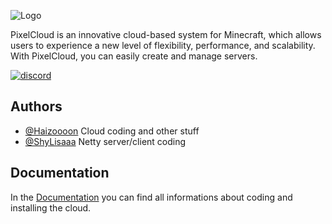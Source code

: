 
![Logo](https://haizon.de/pixelcloud_banner.png)

PixelCloud is an innovative cloud-based system for Minecraft, which allows users to experience a new level of flexibility, performance, and scalability. With PixelCloud, you can easily create and manage servers.

[![discord](https://img.shields.io/badge/discord-black?style=for-the-badge&logo=discord)](https://discord.gg/x2J8gpfSA4)


## Authors

- [@Haizoooon](https://www.github.com/Haizoooon) Cloud coding and other stuff
- [@ShyLisaaa](https://www.github.com/ShyLisaaa) Netty server/client coding

## Documentation

In the [Documentation](https://cloud.haizon.de) you can find all informations about coding and installing the cloud.
